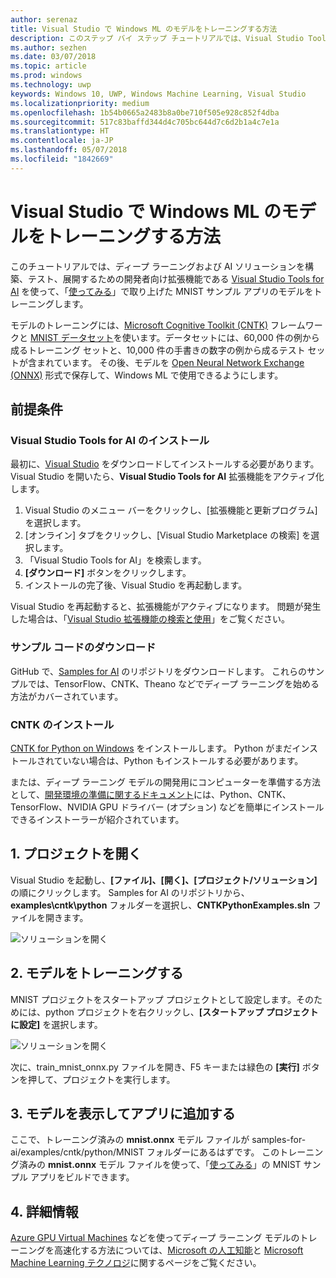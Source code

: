 ```yaml
---
author: serenaz
title: Visual Studio で Windows ML のモデルをトレーニングする方法
description: このステップ バイ ステップ チュートリアルでは、Visual Studio Tools for AI を使って Windows ML のモデルをトレーニングする方法について説明します。
ms.author: sezhen
ms.date: 03/07/2018
ms.topic: article
ms.prod: windows
ms.technology: uwp
keywords: Windows 10, UWP, Windows Machine Learning, Visual Studio
ms.localizationpriority: medium
ms.openlocfilehash: 1b54b0665a2483b8a0be710f505e928c852f4dba
ms.sourcegitcommit: 517c83baffd344d4c705bc644d7c6d2b1a4c7e1a
ms.translationtype: HT
ms.contentlocale: ja-JP
ms.lasthandoff: 05/07/2018
ms.locfileid: "1842669"
---
```

# <a name="how-to-train-a-model-for-windows-ml-in-visual-studio"></a>Visual Studio で Windows ML のモデルをトレーニングする方法

このチュートリアルでは、ディープ ラーニングおよび AI ソリューションを構築、テスト、展開するための開発者向け拡張機能である [Visual Studio Tools for AI](http://aka.ms/vstoolsforai) を使って、「[使ってみる](get-started.md)」で取り上げた MNIST サンプル アプリのモデルをトレーニングします。

モデルのトレーニングには、[Microsoft Cognitive Toolkit (CNTK)](http://www.microsoft.com/en-us/cognitive-toolkit) フレームワークと [MNIST データセット](http://yann.lecun.com/exdb/mnist/)を使います。データセットには、60,000 件の例から成るトレーニング セットと、10,000 件の手書きの数字の例から成るテスト セットが含まれています。 その後、モデルを [Open Neural Network Exchange (ONNX)](https://onnx.ai/) 形式で保存して、Windows ML で使用できるようにします。

## <a name="prerequisites"></a>前提条件
### <a name="install-visual-studio-tools-for-ai"></a>Visual Studio Tools for AI のインストール
最初に、[Visual Studio](https://www.visualstudio.com/downloads/) をダウンロードしてインストールする必要があります。 Visual Studio を開いたら、**Visual Studio Tools for AI** 拡張機能をアクティブ化します。

1. Visual Studio のメニュー バーをクリックし、[拡張機能と更新プログラム] を選択します。
2. [オンライン] タブをクリックし、[Visual Studio Marketplace の検索] を選択します。
3. 「Visual Studio Tools for AI」を検索します。 
3. **[ダウンロード]** ボタンをクリックします。 
4. インストールの完了後、Visual Studio を再起動します。 

Visual Studio を再起動すると、拡張機能がアクティブになります。 問題が発生した場合は、「[Visual Studio 拡張機能の検索と使用](hhttps://docs.microsoft.com/visualstudio/ide/finding-and-using-visual-studio-extensions)」をご覧ください。

### <a name="download-sample-code"></a>サンプル コードのダウンロード
GitHub で、[Samples for AI](https://github.com/Microsoft/samples-for-ai) のリポジトリをダウンロードします。 これらのサンプルでは、TensorFlow、CNTK、Theano などでディープ ラーニングを始める方法がカバーされています。

### <a name="install-cntk"></a>CNTK のインストール
[CNTK for Python on Windows](https://docs.microsoft.com/en-us/cognitive-toolkit/setup-windows-python?tabs=cntkpy24) をインストールします。 Python がまだインストールされていない場合は、Python もインストールする必要があります。

または、ディープ ラーニング モデルの開発用にコンピューターを準備する方法として、[開発環境の準備に関するドキュメント](https://github.com/Microsoft/samples-for-ai/blob/master/README.md)には、Python、CNTK、TensorFlow、NVIDIA GPU ドライバー (オプション) などを簡単にインストールできるインストーラーが紹介されています。

## <a name="1-open-project"></a>1. プロジェクトを開く

Visual Studio を起動し、**[ファイル]、[開く]、[プロジェクト/ソリューション]** の順にクリックします。 Samples for AI のリポジトリから、**examples\cntk\python** フォルダーを選択し、**CNTKPythonExamples.sln** ファイルを開きます。

![ソリューションを開く](images/open-solution.png)

## <a name="2-train-the-model"></a>2. モデルをトレーニングする

MNIST プロジェクトをスタートアップ プロジェクトとして設定します。そのためには、python プロジェクトを右クリックし、**[スタートアップ プロジェクトに設定]** を選択します。

![ソリューションを開く](images/mnist-startup.png)

次に、train_mnist_onnx.py ファイルを開き、F5 キーまたは緑色の **[実行]** ボタンを押して、プロジェクトを実行します。

## <a name="3-view-the-model-and-add-it-to-your-app"></a>3. モデルを表示してアプリに追加する

ここで、トレーニング済みの **mnist.onnx** モデル ファイルが samples-for-ai/examples/cntk/python/MNIST フォルダーにあるはずです。 このトレーニング済みの **mnist.onnx** モデル ファイルを使って、「[使ってみる](get-started.md)」の MNIST サンプル アプリをビルドできます。 

## <a name="4-learn-more"></a>4. 詳細情報
[Azure GPU Virtual Machines](https://docs.microsoft.com/en-us/visualstudio/ai/tensorflow-vm) などを使ってディープ ラーニング モデルのトレーニングを高速化する方法については、[Microsoft の人工知能](https://www.microsoft.com/ai)と [Microsoft Machine Learning テクノロジ](https://docs.microsoft.com/en-us/azure/machine-learning/#More-Microsoft-Machine-Learning-Technologies)に関するページをご覧ください。